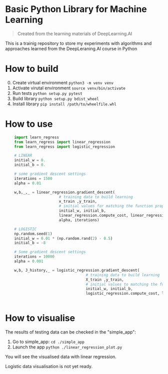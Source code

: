 # Basic Python Library for Machine Learning

> Created from the learning materials of DeepLearning.AI

This is a trainig repository to store my experiments with algorithms and approaches learned from the DeepLeraning.AI course in Python

# How to build

0. Create virtual environment ```python3 -m venv venv```
1. Activate virutal environment ```source venv/bin/activate```
2. Run tests ```python setup.py pytest```
3. Build library ```python setup.py bdist_wheel```
4. Install library ```pip install /path/to/wheelfile.whl```

# How to use

```python
    import learn_regress
    from learn_regress import linear_regression
    from learn_regress import logistic_regression

    # LINEAR
    initial_w = 0.
    initial_b = 0.

    # some gradient descent settings
    iterations = 1500
    alpha = 0.01

    w,b,_,_ = linear_regression.gradient_descent(
                        # training data to build learning
                        x_train ,y_train,
                        # initial values for matching the function props
                        initial_w, initial_b, 
                        linear_regression.compute_cost, linear_regression.compute_gradient,
                        alpha, iterations)

    # LOGISTIC
    np.random.seed(1)
    initial_w = 0.01 * (np.random.rand(2) - 0.5)
    initial_b = -8

    # Some gradient descent settings
    iterations = 10000
    alpha = 0.001

    w,b, J_history,_ = logistic_regression.gradient_descent(
                                    # training data to build learning
                                    X_train ,y_train,
                                    # initial values to matching the function props
                                    initial_w, initial_b, 
                                    logistic_regression.compute_cost, logistic_regression.compute_gradient, alpha, iterations, 0)
                        
```

# How to visualise

The results of testing data can be checked in the "simple_app":

1. Go to simple_app: ```cd ./simple_app```
2. Launch the app ```python ./linear_regression_plot.py```

You will see the visualised data with linear regression.

Logistic data visualisation is not yet ready.